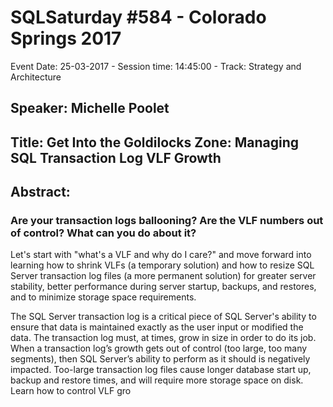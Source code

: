# SQLSaturday #584 - Colorado Springs 2017
Event Date: 25-03-2017 - Session time: 14:45:00 - Track: Strategy and Architecture
## Speaker: Michelle Poolet
## Title: Get Into the Goldilocks Zone: Managing SQL Transaction Log VLF Growth
## Abstract:
### Are your transaction logs ballooning? Are the VLF numbers out of control? What can you do about it? 

Let's start with "what's a VLF and why do I care?" and move forward into learning how to shrink VLFs (a temporary solution) and how to resize SQL Server transaction log files (a more permanent solution) for greater server stability, better performance during server startup, backups, and restores, and to minimize storage space requirements.

The SQL Server transaction log is a critical piece of SQL Server's ability to ensure that data is maintained exactly as the user input or modified the data. The transaction log must, at times, grow in size in order to do its job. When a transaction log’s growth gets out of control (too large, too many segments), then SQL Server’s ability to perform as it should is negatively impacted. Too-large transaction log files cause longer database start up, backup and restore times, and will require more storage space on disk. Learn how to control VLF gro
